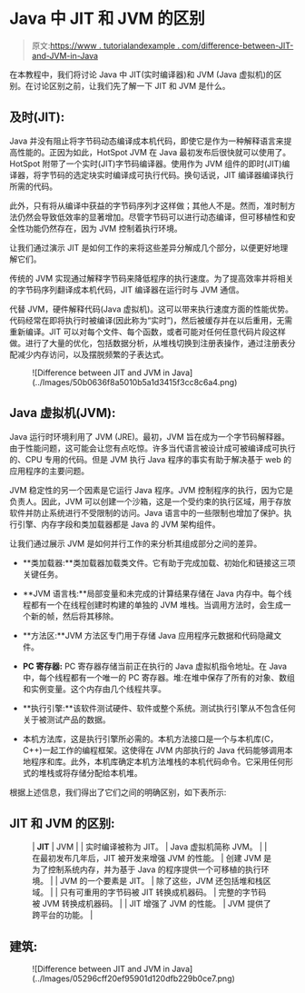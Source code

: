 # Java 中 JIT 和 JVM 的区别

> 原文:[https://www . tutorialandexample . com/difference-between-JIT-and-JVM-in-Java](https://www.tutorialandexample.com/difference-between-jit-and-jvm-in-java)

在本教程中，我们将讨论 Java 中 JIT(实时编译器)和 JVM (Java 虚拟机)的区别。在讨论区别之前，让我们先了解一下 JIT 和 JVM 是什么。

## 及时(JIT):

Java 并没有阻止将字节码动态编译成本机代码，即使它是作为一种解释语言来提高性能的。正因为如此，HotSpot JVM 在 Java 最初发布后很快就可以使用了。HotSpot 附带了一个实时(JIT)字节码编译器。使用作为 JVM 组件的即时(JIT)编译器，将字节码的选定块实时编译成可执行代码。换句话说，JIT 编译器编译执行所需的代码。

此外，只有将从编译中获益的字节码序列才这样做；其他人不是。然而，准时制方法仍然会导致低效率的显著增加。尽管字节码可以进行动态编译，但可移植性和安全性功能仍然存在，因为 JVM 控制着执行环境。

让我们通过演示 JIT 是如何工作的来将这些差异分解成几个部分，以便更好地理解它们。

传统的 JVM 实现通过解释字节码来降低程序的执行速度。为了提高效率并将相关的字节码序列翻译成本机代码，JIT 编译器在运行时与 JVM 通信。

代替 JVM，硬件解释代码(Java 虚拟机)。这可以带来执行速度方面的性能优势。代码经常在即将执行时被编译(因此称为“实时”)，然后被缓存并在以后重用，无需重新编译。JIT 可以对每个文件、每个函数，或者可能对任何任意代码片段这样做。进行了大量的优化，包括数据分析，从堆栈切换到注册表操作，通过注册表分配减少内存访问，以及摆脱频繁的子表达式。

<figure class="wp-block-image">![Difference between JIT and JVM in Java](../Images/50b0636f8a5010b5a1d3415f3cc8c6a4.png)</figure>

## Java 虚拟机(JVM):

Java 运行时环境利用了 JVM (JRE)。最初，JVM 旨在成为一个字节码解释器。由于性能问题，这可能会让您有点吃惊。许多当代语言被设计成可被编译成可执行的、CPU 专用的代码。但是 JVM 执行 Java 程序的事实有助于解决基于 web 的应用程序的主要问题。

JVM 稳定性的另一个因素是它运行 Java 程序。JVM 控制程序的执行，因为它是负责人。因此，JVM 可以创建一个沙箱，这是一个受约束的执行区域，用于存放软件并防止系统进行不受限制的访问。Java 语言中的一些限制也增加了保护。执行引擎、内存字段和类加载器都是 Java 的 JVM 架构组件。

让我们通过展示 JVM 是如何并行工作的来分析其组成部分之间的差异。

*   **类加载器:**类加载器加载类文件。它有助于完成加载、初始化和链接这三项关键任务。

*   **JVM 语言栈:**局部变量和未完成的计算结果存储在 Java 内存中。每个线程都有一个在线程创建时构建的单独的 JVM 堆栈。当调用方法时，会生成一个新的帧，然后将其移除。

*   **方法区:**JVM 方法区专门用于存储 Java 应用程序元数据和代码隐藏文件。

*   **PC 寄存器:** PC 寄存器存储当前正在执行的 Java 虚拟机指令地址。在 Java 中，每个线程都有一个唯一的 PC 寄存器。堆:在堆中保存了所有的对象、数组和实例变量。这个内存由几个线程共享。

*   **执行引擎:**该软件测试硬件、软件或整个系统。测试执行引擎从不包含任何关于被测试产品的数据。

*   本机方法库，这是执行引擎所必需的。本机方法接口是一个与本机库(C，C++)一起工作的编程框架。这使得在 JVM 内部执行的 Java 代码能够调用本地程序和库。此外，本机库确定本机方法堆栈的本机代码命令。它采用任何形式的堆栈或将存储分配给本机堆。

根据上述信息，我们得出了它们之间的明确区别，如下表所示:

## JIT 和 JVM 的区别:

<figure class="wp-block-table">

| **JIT** | JVM |
| 实时编译被称为 JIT。 | Java 虚拟机简称 JVM。 |
| 在最初发布几年后，JIT 被开发来增强 JVM 的性能。 | 创建 JVM 是为了控制系统内存，并为基于 Java 的程序提供一个可移植的执行环境。 |
| JVM 的一个要素是 JIT。 | 除了这些，JVM 还包括堆和栈区域。 |
| 只有可重用的字节码被 JIT 转换成机器码。 | 完整的字节码被 JVM 转换成机器码。 |
| JIT 增强了 JVM 的性能。 | JVM 提供了跨平台的功能。 |

</figure>

## 建筑:

<figure class="wp-block-image">![Difference between JIT and JVM in Java](../Images/05296cff20ef95901d120dfb229b0ce7.png)</figure>